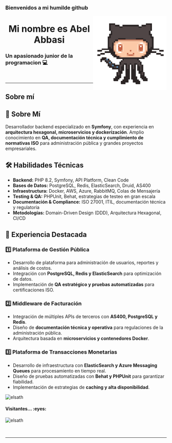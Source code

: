 

### Bienvenidos a mi humilde github 


<img align='right' src="https://raw.githubusercontent.com/iCharlesZ/FigureBed/master/img/octocat.gif" width="230">

<h1 align = "center"> Mi nombre es Abel Abbasi </h1>
<h3 align = "left"> Un apasionado junior de la  programacion 💻  </h3>

</br>
<hr>
<h2 align = "left"> Sobre mí </h2>

## 🚀 Sobre Mí  
Desarrollador backend especializado en **Symfony**, con experiencia en **arquitectura hexagonal, microservicios y dockerización**. Amplio conocimiento en **QA, documentación técnica y cumplimiento de normativas ISO** para administración pública y grandes proyectos empresariales.  

## 🛠️ Habilidades Técnicas  
- **Backend:** PHP 8.2, Symfony, API Platform, Clean Code  
- **Bases de Datos:** PostgreSQL, Redis, ElasticSearch, Druid, AS400  
- **Infraestructura:** Docker, AWS, Azure, RabbitMQ, Colas de Mensajería  
- **Testing & QA:** PHPUnit, Behat, estrategias de testeo en gran escala  
- **Documentación & Compliance:** ISO 27001, ITIL, documentación técnica y regulatoria  
- **Metodologías:** Domain-Driven Design (DDD), Arquitectura Hexagonal, CI/CD  

## 📌 Experiencia Destacada  
### **1️⃣ Plataforma de Gestión Pública**  
- Desarrollo de plataforma para administración de usuarios, reportes y análisis de costos.  
- Integración con **PostgreSQL, Redis y ElasticSearch** para optimización de datos.  
- Implementación de **QA estratégico y pruebas automatizadas** para certificaciones ISO.  

### **2️⃣ Middleware de Facturación**  
- Integración de múltiples APIs de terceros con **AS400, PostgreSQL y Redis**.  
- Diseño de **documentación técnica y operativa** para regulaciones de la administración pública.  
- Arquitectura basada en **microservicios y contenedores Docker**.  

### **3️⃣ Plataforma de Transacciones Monetarias**  
- Desarrollo de infraestructura con **ElasticSearch y Azure Messaging Queues** para procesamiento en tiempo real.  
- Diseño de pruebas automatizadas con **Behat y PHPUnit** para garantizar fiabilidad.  
- Implementación de estrategias de **caching y alta disponibilidad**.  




<p align="left"><img src="https://github-readme-stats.vercel.app/api?username=benemox&show_icons=true&theme=buefy" alt="elsath" /></p>

<h4 align="left">Visitantes... :eyes:</h4>
<p align="left"><img src="https://profile-counter.glitch.me/{benemox}/count.svg" alt="elsath" /></p>

</br>
<hr>
